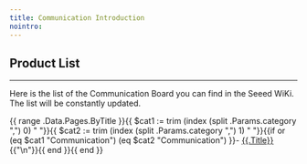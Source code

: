 ```yaml
---
title: Communication Introduction
nointro:
---
```


## Product  List
---

Here is the list of the Communication Board you can find in the Seeed WiKi. The list will be constantly updated.

{{ range .Data.Pages.ByTitle }}{{ $cat1 := trim (index (split .Params.category ",") 0) " "}}{{ $cat2 := trim (index (split .Params.category ",") 1) " "}}{{if or (eq $cat1 "Communication") (eq $cat2 "Communication") }}- [{{.Title}}](/{{.File.BaseFileName}}/){{"\n"}}{{ end }}{{ end }}

